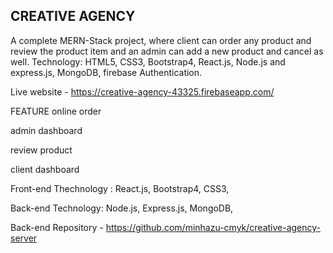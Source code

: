 

## CREATIVE AGENCY

A complete MERN-Stack project, where client can order any product and review the product item and an admin can add a new product and cancel as well.
Technology: HTML5, CSS3, Bootstrap4, React.js, Node.js and express.js, MongoDB, firebase Authentication.

Live website - https://creative-agency-43325.firebaseapp.com/





FEATURE
online order

admin dashboard

review product

client dashboard


Front-end Thechnology :
React.js,
Bootstrap4,
CSS3,

Back-end Technology:
Node.js,
Express.js,
MongoDB,







Back-end Repository - https://github.com/minhazu-cmyk/creative-agency-server
